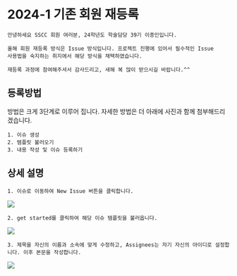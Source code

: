 # 2024-1 기존 회원 재등록
```
안녕하세요 SSCC 회원 여러분, 24학년도 학술담당 39기 이종인입니다.

올해 회원 재등록 방식은 Issue 방식입니다. 프로젝트 진행에 있어서 필수적인 Issue
사용법을 숙지하는 취지에서 해당 방식을 채택하였습니다.

재등록 과정에 참여해주셔서 감사드리고, 새해 복 많이 받으시길 바랍니다.^^
```
## 등록방법

방법은 크게 3단계로 이루어 집니다. 자세한 방법은 더 아래에 사진과 함께 첨부해드리겠습니다.
```
1. 이슈 생성
2. 템플릿 불러오기
3. 내용 작성 및 이슈 등록하기
````

## 상세 설명
```
1. 이슈로 이동하여 New Issue 버튼을 클릭합니다.
```
<img src="https://github.com/SoongSilComputingClub/2024-1-Member-Re-Registration-Issue/blob/main/images/1.%20issue%20%ED%81%B4%EB%A6%AD%20-%20%EB%B3%B5%EC%82%AC%EB%B3%B8.png?raw=true">

```
2. get started를 클릭하여 해당 이슈 템플릿을 불러옵니다.
```
<img src="https://github.com/SoongSilComputingClub/2024-1-Member-Re-Registration-Issue/blob/main/images/2.get%20started%20%ED%81%B4%EB%A6%AD%20-%20%EB%B3%B5%EC%82%AC%EB%B3%B8.png?raw=true">

```
3. 제목을 자신의 이름과 소속에 맞게 수정하고, Assignees는 자기 자신의 아이디로 설정합니다. 이후 본문을 작성합니다.
```
<img src="https://github.com/SoongSilComputingClub/2024-1-Member-Re-Registration-Issue/blob/main/images/3.%20%EC%9D%B4%EC%8A%88%20%EB%82%B4%EC%9A%A9%20%EC%9E%91%EC%84%B1%20-%20%EB%B3%B5%EC%82%AC%EB%B3%B8.png?raw=true">
